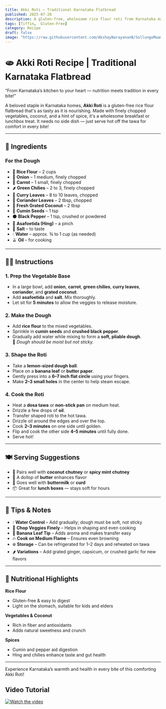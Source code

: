 ```yaml
---
title: Akki Roti – Traditional Karnataka Flatbread  
published: 2025-07-28  
description: A gluten-free, wholesome rice flour roti from Karnataka made with fresh veggies and spices. A delicious, healthy flatbread that's perfect for any meal!  
tags: [Tiffin,  Gluten-Free]  
category: Recipe  
draft: false  
image: "https://raw.githubusercontent.com/AkshayNarayananB/SollungoMaami/master/images/akki roti.jpg" 
---
```


# 🫓 Akki Roti Recipe | Traditional Karnataka Flatbread

“From Karnataka’s kitchen to your heart — nutrition meets tradition in every bite!”

A beloved staple in Karnataka homes, **Akki Roti** is a gluten-free rice flour flatbread that's as tasty as it is nourishing. Made with finely chopped vegetables, coconut, and a hint of spice, it's a wholesome breakfast or lunchbox treat. It needs no side dish — just serve hot off the tawa for comfort in every bite!

---

## 🛒 Ingredients

### For the Dough

- 🍚 **Rice Flour** – 2 cups  
- 🧅 **Onion** – 1 medium, finely chopped  
- 🥕 **Carrot** – 1 small, finely chopped  
- 🌶️ **Green Chilies** – 2 to 3, finely chopped  
- 🌿 **Curry Leaves** – 8 to 10 leaves, chopped  
- 🌱 **Coriander Leaves** – 2 tbsp, chopped  
- 🥥 **Fresh Grated Coconut** – 2 tbsp  
- 🌰 **Cumin Seeds** – 1 tsp  
- ⚫ **Black Pepper** – 1 tsp, crushed or powdered  
- 🌟 **Asafoetida (Hing)** – a pinch  
- 🧂 **Salt** – to taste  
- 💧 **Water** – approx. ¾ to 1 cup (as needed)  
- 🫒 **Oil** – for cooking

---

## 👩‍🍳 Instructions

### 1. Prep the Vegetable Base
- In a large bowl, add **onion**, **carrot**, **green chilies**, **curry leaves**, **coriander**, and **grated coconut**.  
- Add **asafoetida** and **salt**. Mix thoroughly.  
- Let sit for **5 minutes** to allow the veggies to release moisture.

### 2. Make the Dough
- Add **rice flour** to the mixed vegetables.  
- Sprinkle in **cumin seeds** and **crushed black pepper**.  
- Gradually add water while mixing to form a **soft, pliable dough**.  
  🔸 *Dough should be moist but not sticky.*

### 3. Shape the Roti
- Take a **lemon-sized dough ball**.  
- Place on a **banana leaf** or **butter paper**.  
- Gently press into a **6–7 inch flat circle** using your fingers.  
- Make **2–3 small holes** in the center to help steam escape.

### 4. Cook the Roti
- Heat a **dosa tawa** or **non-stick pan** on medium heat.  
- Drizzle a few drops of **oil**.  
- Transfer shaped roti to the hot tawa.  
- Drizzle oil around the edges and over the top.  
- Cook **2–3 minutes** on one side until golden.  
- Flip and cook the other side **4–5 minutes** until fully done.  
- Serve hot!

---

## 🍽️ Serving Suggestions

- 🥥 Pairs well with **coconut chutney** or **spicy mint chutney**  
- 🧈 A dollop of **butter** enhances flavor  
- 🥛 Goes well with **buttermilk** or **curd**  
- 📦 Great for **lunch boxes** — stays soft for hours

---

## 🌟 Tips & Notes

- 💧 **Water Control** – Add gradually; dough must be soft, not sticky  
- 🔪 **Chop Veggies Finely** – Helps in shaping and even cooking  
- 🍃 **Banana Leaf Tip** – Adds aroma and makes transfer easy  
- 🔥 **Cook on Medium Flame** – Ensures even browning  
- ❄️ **Storage** – Can be refrigerated for 1–2 days and reheated on tawa  
- 🌶️ **Variations** – Add grated ginger, capsicum, or crushed garlic for new flavors

---

## 🥦 Nutritional Highlights

**Rice Flour**  
- Gluten-free & easy to digest  
- Light on the stomach, suitable for kids and elders

**Vegetables & Coconut**  
- Rich in fiber and antioxidants  
- Adds natural sweetness and crunch

**Spices**  
- Cumin and pepper aid digestion  
- Hing and chilies enhance taste and gut health

---

Experience Karnataka’s warmth and health in every bite of this comforting Akki Roti!


## Video Tutorial

[![Watch the video](https://img.youtube.com/vi/VIDEO_ID/0.jpg)](https://youtu.be/nG-KKRlODqA?si=5KHt-vybFps-HgOT)

